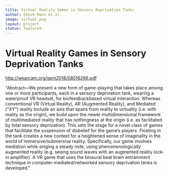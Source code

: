 ```yaml
---
title: Virtual Reality Games in Sensory Deprivation Tanks
author: Steve Mann et al.
image: virtual.png
layout: project 
status: featured
---
```

# Virtual Reality Games in Sensory Deprivation Tanks

<http://wearcam.org/gem2018/08516266.pdf>  

 "Abstract—We present a new form of game-playing that takes place among one or more participants, each in a sensory deprivation tank, wearing a waterproof VR headset, for biofeedbackbased virtual interaction. Whereas conventional VR (Virtual Reality), AR (Augmented Reality), and Mediated (“XY”) reality include an axis that spans from reality to virtuality (i.e. with reality as the origin), we build upon the newer multidimensional framework of multimediated reality that has nothingness at the origin (i.e. as facilitated by total sensory deprivation). This sets the stage for a novel class of games that facilitate the suspension of disbelief for the game’s players. Floating in the tank creates a new context for a heightened sense of imaginality in the world of immersive/submersive reality. Specifically, our game involves mediation while singing a steady note, using phenomenologically augmented reality (e.g. seeing sound waves with an augmented reality lock-in amplifier). A VR game that uses the binaural beat brain entrainment technique in computer-mediated/networked sensory deprivation tanks is developed." 
